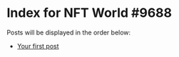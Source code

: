 # Index for NFT World #9688
Posts will be displayed in the order below:

- [Your first post](./001-first.md)

